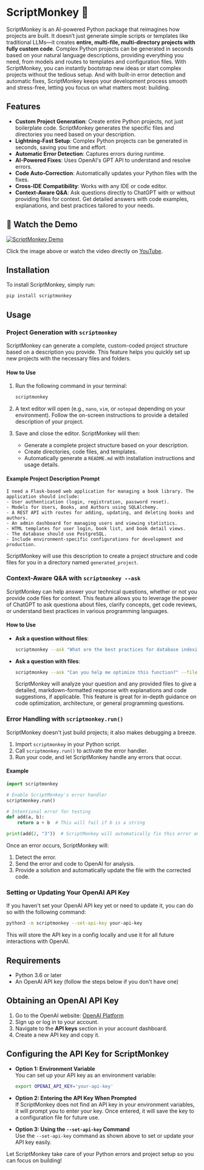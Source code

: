 
# ScriptMonkey 🐒

ScriptMonkey is an AI-powered Python package that reimagines how projects are built. It doesn’t just generate simple scripts or templates like traditional LLMs—it creates **entire, multi-file, multi-directory projects with fully custom code**. Complex Python projects can be generated in seconds based on your natural language descriptions, providing everything you need, from models and routes to templates and configuration files. With ScriptMonkey, you can instantly bootstrap new ideas or start complex projects without the tedious setup. And with built-in error detection and automatic fixes, ScriptMonkey keeps your development process smooth and stress-free, letting you focus on what matters most: building.

## Features
- **Custom Project Generation**: Create entire Python projects, not just boilerplate code. ScriptMonkey generates the specific files and directories you need based on your description.
- **Lightning-Fast Setup**: Complex Python projects can be generated in seconds, saving you time and effort.
- **Automatic Error Detection**: Captures errors during runtime.
- **AI-Powered Fixes**: Uses OpenAI's GPT API to understand and resolve errors.
- **Code Auto-Correction**: Automatically updates your Python files with the fixes.
- **Cross-IDE Compatibility**: Works with any IDE or code editor.
- **Context-Aware Q&A**: Ask questions directly to ChatGPT with or without providing files for context. Get detailed answers with code examples, explanations, and best practices tailored to your needs.

## 🚀 Watch the Demo

[![ScriptMonkey Demo](https://img.youtube.com/vi/2zoCDlf0Zf8/maxresdefault.jpg)](https://youtu.be/2zoCDlf0Zf8)

Click the image above or watch the video directly on [YouTube](https://youtu.be/2zoCDlf0Zf8).

## Installation

To install ScriptMonkey, simply run:

```bash
pip install scriptmonkey
```

## Usage

### Project Generation with `scriptmonkey`

ScriptMonkey can generate a complete, custom-coded project structure based on a description you provide. This feature helps you quickly set up new projects with the necessary files and folders.

#### How to Use

1. Run the following command in your terminal:

   ```bash
   scriptmonkey
   ```

2. A text editor will open (e.g., `nano`, `vim`, or `notepad` depending on your environment). Follow the on-screen instructions to provide a detailed description of your project.

3. Save and close the editor. ScriptMonkey will then:
   - Generate a complete project structure based on your description.
   - Create directories, code files, and templates.
   - Automatically generate a `README.md` with installation instructions and usage details.

#### Example Project Description Prompt

```
I need a Flask-based web application for managing a book library. The application should include:
- User authentication (login, registration, password reset).
- Models for Users, Books, and Authors using SQLAlchemy.
- A REST API with routes for adding, updating, and deleting books and authors.
- An admin dashboard for managing users and viewing statistics.
- HTML templates for user login, book list, and book detail views.
- The database should use PostgreSQL.
- Include environment-specific configurations for development and production.
```

ScriptMonkey will use this description to create a project structure and code files for you in a directory named `generated_project`.

### Context-Aware Q&A with `scriptmonkey --ask`

ScriptMonkey can help answer your technical questions, whether or not you provide code files for context. This feature allows you to leverage the power of ChatGPT to ask questiona about files, clarify concepts, get code reviews, or understand best practices in various programming languages.

#### How to Use

- **Ask a question without files**:

  ```bash
  scriptmonkey --ask "What are the best practices for database indexing?"
  ```

- **Ask a question with files**:

  ```bash
  scriptmonkey --ask "Can you help me optimize this function?" --files ./path/to/file1.py ./path/to/file2.js
  ```

  ScriptMonkey will analyze your question and any provided files to give a detailed, markdown-formatted response with explanations and code suggestions, if applicable. This feature is great for in-depth guidance on code optimization, architecture, or general programming questions.

### Error Handling with `scriptmonkey.run()`

ScriptMonkey doesn't just build projects; it also makes debugging a breeze.

1. Import `scriptmonkey` in your Python script.
2. Call `scriptmonkey.run()` to activate the error handler.
3. Run your code, and let ScriptMonkey handle any errors that occur.

#### Example

```python
import scriptmonkey

# Enable ScriptMonkey's error handler
scriptmonkey.run()

# Intentional error for testing
def add(a, b):
    return a + b  # This will fail if b is a string

print(add(2, "3"))  # ScriptMonkey will automatically fix this error and update the file.
```

Once an error occurs, ScriptMonkey will:
1. Detect the error.
2. Send the error and code to OpenAI for analysis.
3. Provide a solution and automatically update the file with the corrected code.

### Setting or Updating Your OpenAI API Key

If you haven't set your OpenAI API key yet or need to update it, you can do so with the following command:

```bash
python3 -m scriptmonkey --set-api-key your-api-key
```

This will store the API key in a config locally and use it for all future interactions with OpenAI.

## Requirements
- Python 3.6 or later
- An OpenAI API key (follow the steps below if you don't have one)

## Obtaining an OpenAI API Key

1. Go to the OpenAI website: [OpenAI Platform](https://platform.openai.com/)
2. Sign up or log in to your account.
3. Navigate to the **API keys** section in your account dashboard.
4. Create a new API key and copy it.

## Configuring the API Key for ScriptMonkey

- **Option 1: Environment Variable**  
  You can set up your API key as an environment variable:

  ```bash
  export OPENAI_API_KEY='your-api-key'
  ```

- **Option 2: Entering the API Key When Prompted**  
  If ScriptMonkey does not find an API key in your environment variables, it will prompt you to enter your key. Once entered, it will save the key to a configuration file for future use.

- **Option 3: Using the `--set-api-key` Command**  
  Use the `--set-api-key` command as shown above to set or update your API key easily.

Let ScriptMonkey take care of your Python errors and project setup so you can focus on building!

